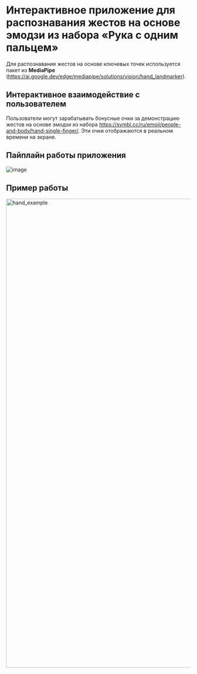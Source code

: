 # Интерактивное приложение для распознавания жестов на основе эмодзи из набора «Рука с одним пальцем»

Для распознавания жестов на основе ключевых точек используется пакет из **MediaPipe** (https://ai.google.dev/edge/mediapipe/solutions/vision/hand_landmarker).

## Интерактивное взаимодействие с пользователем

Пользователи могут зарабатывать бонусные очки за демонстрацию жестов на основе эмодзи из набора https://symbl.cc/ru/emoji/people-and-body/hand-single-finger/. Эти очки отображаются в реальном времени на экране.

## Пайплайн работы приложения
![image](https://github.com/user-attachments/assets/755f312f-2295-4b3d-bcf0-47c46815749a)

## Пример работы
<img width="1278" alt="hand_example" src="https://github.com/user-attachments/assets/7562a767-e97c-42a5-9b48-9294a65effc5">

